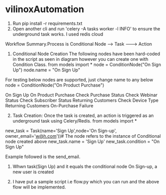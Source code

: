 # vilinoxAutomation

1. Run pip install -r requirements.txt
3. Open another cli and run 'celery -A tasks worker -l INFO' to ensure the underground task works. I used redis cloud 

Workflow Summary.Process is Conditional Node --> Task ---> Action

1. Conditional Node Creation The following nodes have been hard-coded in the script as seen in diagram however you can create one with Condition Class.
from models import *
node = ConditionNode("On Sign Up")
node.name = "On Sign Up"

For testing below nodes are supported,  just change name to any below node = ConditionNode("On Product Purchase")

On Sign Up 
On Product Purchase
Check Purchase Status
Check Webinar Status
Check Subscriber Status
Returning Customers
Check Device Type
Returning Customers
On-Purchase Failure
 
2. Task Creation: Once the task is created, an action is triggered as an underground task  using Celery/Redis.
from models import *


new_task = Task(name='Sign Up',node='On Sign-up', owner_email='w@h.com'))#	The node refers to the instance of Conditional node created above
 new_task.name = 'Sign Up'
 new_task.condition = "On Sign Up"
 
 Example followed is the send_email.
 1. Whwn task(Sign Up) and it equals the conditional node On Sign-up, a new user is created
 
 
 4. I have put a sample script i.e flow.py which you can run and the above flow will be implemented.  
  
